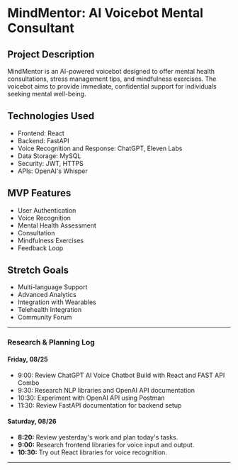 # MindMentor: AI Voicebot Mental Consultant

## Project Description
MindMentor is an AI-powered voicebot designed to offer mental health consultations, stress management tips, and mindfulness exercises. The voicebot aims to provide immediate, confidential support for individuals seeking mental well-being.

## Technologies Used
- Frontend: React
- Backend: FastAPI
- Voice Recognition and Response: ChatGPT, Eleven Labs
- Data Storage: MySQL
- Security: JWT, HTTPS
- APIs: OpenAI's Whisper

## MVP Features
- User Authentication
- Voice Recognition
- Mental Health Assessment
- Consultation
- Mindfulness Exercises
- Feedback Loop

## Stretch Goals
- Multi-language Support
- Advanced Analytics
- Integration with Wearables
- Telehealth Integration
- Community Forum

---

### Research & Planning Log

#### Friday, 08/25
* 9:00: Review ChatGPT AI Voice Chatbot Build with React and FAST API Combo
* 9:30: Research NLP libraries and OpenAI API documentation
* 10:30: Experiment with OpenAI API using Postman
* 11:30: Review FastAPI documentation for backend setup

#### Saturday, 08/26
* **8:20:** Review yesterday's work and plan today's tasks.
* **9:00:** Research frontend libraries for voice input and output.
* **10:30:** Try out React libraries for voice recognition.
---